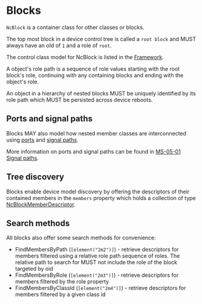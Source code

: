 # Blocks

`NcBlock` is a container class for other classes or blocks.

The top most block in a device control tree is called a `root block` and MUST always have an oId of `1` and a role of `root`.

The control class model for NcBlock is listed in the [Framework](Framework.md#ncblock).

A object's role path is a sequence of role values starting with the root block's role, continuing with any containing blocks and ending with the object's role.

An object in a hierarchy of nested blocks MUST be uniquely identified by its role path which MUST be persisted across device reboots.

## Ports and signal paths

Blocks MAY also model how nested member classes are interconnected using [ports](Framework.md#ncport) and [signal paths](Framework.md#ncsignalpath).

More information on ports and signal paths can be found in [MS-05-01 Signal paths](https://specs.amwa.tv/ms-05-01/branches/v1.0-dev/docs/Device_Model.html#signal-paths).

## Tree discovery

Blocks enable device model discovery by offering the descriptors of their contained members in the `members` property which holds a collection of type [NcBlockMemberDescriptor](Framework.md#ncblockmemberdescriptor).

## Search methods

All blocks also offer some search methods for convenience:

* FindMembersByPath (`[element("2m2")]`) - retrieve descriptors for members filtered using a relative role path sequence of roles. The relative path to search for MUST not include the role of the block targeted by oid
* FindMembersByRole (`[element("2m3")]`) - retrieve descriptors for members filtered by the role property
* FindMembersByClassId (`[element("2m4")]`) - retrieve descriptors for members filtered by a given class id
